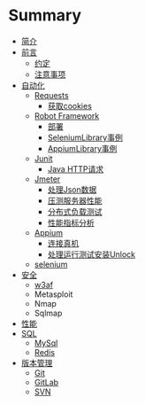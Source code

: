 # Summary

* [简介](README.md)
* [前言](qian-yan.md)
  * [约定](qian-yan/yue-ding.md)
  * [注意事项](qian-yan/zhu-yi-shi-xiang.md)
* [自动化](tripod_package.md)
  * [Requests](tripod_package/requests/requests_readme.md)
    * [获取cookies](tripod_package/requests/requests_getcookies.md)
  * [Robot Framework](tripod_package/requests/robot-framework.md)
    * [部署](tripod_package/requests/robot-framework/an-zhuang.md)
    * [SeleniumLibrary事例](tripod_package/requests/robot-framework/jian-dan-shi-li.md)
    * [AppiumLibrary事例](tripod_package/requests/robot-framework/appiumlibrary.md)
  * [Junit](zi-dong-hua-ce-shi-kuang-jia/junit.md)
    * [Java HTTP请求](zi-dong-hua-ce-shi-kuang-jia/junit/java-httpqing-qiu.md)
  * [Jmeter](tripod_tools/jmeter/jmeter_readme.md)
    * [处理Json数据](tripod_tools/jmeter/jmeter_readme/chu-li-json-shu-ju.md)
    * [压测服务器性能](tripod_tools/jmeter/jmeter_readme/ya-ce-fu-wu-qi-xing-neng.md)
    * [分布式负载测试](tripod_tools/jmeter/jmeter_readme/fen-bu-shi.md)
    * [性能指标分析](tripod_tools/jmeter/jmeter_readme/xing-neng-zhi-biao-fen-xi.md)
  * [Appium](tripod_package/requests/appium.md)
    * [连接真机](tripod_package/requests/appium/lian-jie-zhen-ji.md)
    * [处理运行测试安装Unlock](tripod_package/requests/appium/chu-li-yunxing-ce-shi-an-zhuang-unlock.md)
  * [selenium](zi-dong-hua-ce-shi-kuang-jia/selenium.md)
* [安全](kali.md)
  * [w3af](kali/w3af.md)
  * Metasploit
  * Nmap
  * Sqlmap
* [性能](xing-neng.md)
* [SQL](sql.md)
  * [MySql](sql/mysql.md)
  * [Redis](sql/redis.md)
* [版本管理](version_control.md)
  * [Git](version_control/git.md)
  * [GitLab](version_control/gitlab.md)
  * [SVN](version_control/svn.md)

<!--

* [Linux](linux.md)
  * [文档管理](linux/wen-dang-guan-li.md)
  * 文件编辑
  * 文件传输
  * 磁盘管理
  * 网络管理
  * 系统管理
* [Language](cmplanguage.md)
  * [python](cmplanguage/python.md)
    * [python操作CSV](cmplanguage/python/pythoncao-zuo-csv.md)
    * [利用python cmp包比对数据](cmplanguage/python/li-yong-python-cmp-bao-bi-dui-shu-ju.md)
    * 数据分析
-->
